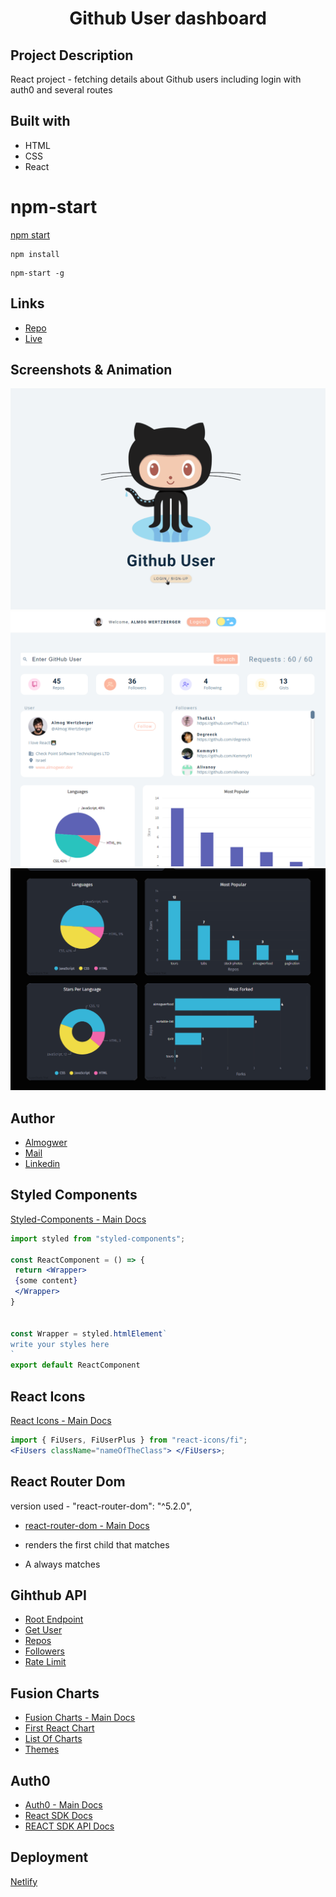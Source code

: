<h1 align="center">Github User dashboard</h1>

## Project Description

React project - fetching details about Github users including login with auth0 and several routes

## Built with

- HTML
- CSS
- React

# npm-start

[npm start](https://docs.npmjs.com/cli/v7/commands/npm-start)

```
npm install
```

```
npm-start -g

```

## Links

- [Repo](https://github.com/AlmogWer/quiz "Quiz Repo")
- [Live](https://almogwer-github-user-dashboard.netlify.app/ "Live View")

## Screenshots & Animation

![](img/Animation.gif "Showcase")
![](img/Capture.PNG "Home Page")
![](img/Capture2.PNG "Home Page")

## Author

- [Almogwer](https://github.com/almogwer)
- [Mail](mailto:Almogish@gmail.com?Subject=Hi% "Hi!")
- [Linkedin](https://www.linkedin.com/in/almogwertzberger/)

## Styled Components

[Styled-Components - Main Docs](https://styled-components.com/)

```jsx
import styled from "styled-components";

const ReactComponent = () => {
 return <Wrapper>
 {some content}
 </Wrapper>
}


const Wrapper = styled.htmlElement`
write your styles here
`
export default ReactComponent
```

## React Icons

[React Icons - Main Docs](https://react-icons.github.io/react-icons/)

```jsx
import { FiUsers, FiUserPlus } from "react-icons/fi";
<FiUsers className="nameOfTheClass"> </FiUsers>;
```

## React Router Dom

version used - "react-router-dom": "^5.2.0",

- [react-router-dom - Main Docs](https://reactrouter.com/web/guides/quick-start)

- <Switch> renders the first child <Route> that matches
- A <Route path="*"> always matches

## Gihthub API

- [Root Endpoint](https://api.github.com)
- [Get User](https://api.github.com/users/almogwer)
- [Repos](https://api.github.com/users/almogwer/repos?per_page=100)
- [Followers](https://api.github.com/users/almogwer/followers)
- [Rate Limit](https://api.github.com/rate_limit)

## Fusion Charts

- [Fusion Charts - Main Docs](https://www.fusioncharts.com/)
- [First React Chart](https://www.fusioncharts.com/dev/getting-started/react/your-first-chart-using-react)
- [List Of Charts](https://www.fusioncharts.com/dev/chart-guide/list-of-charts)
- [Themes](https://www.fusioncharts.com/dev/themes/introduction-to-themes)

## Auth0

- [Auth0 - Main Docs](https://auth0.com/)
- [React SDK Docs](https://auth0.com/docs/libraries/auth0-react)
- [REACT SDK API Docs](https://auth0.github.io/auth0-react/)

## Deployment

[Netlify](https://www.netlify.com/)
